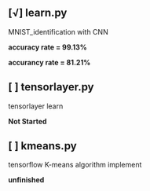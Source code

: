 [√] learn.py
---------------
MNIST_identification with CNN

**accuracy rate = 99.13%**


**accurancy rate = 81.21%**

[ ] tensorlayer.py
---
tensorlayer learn

**Not Started**

[ ] kmeans.py
---
tensorflow K-means algorithm implement

**unfinished**